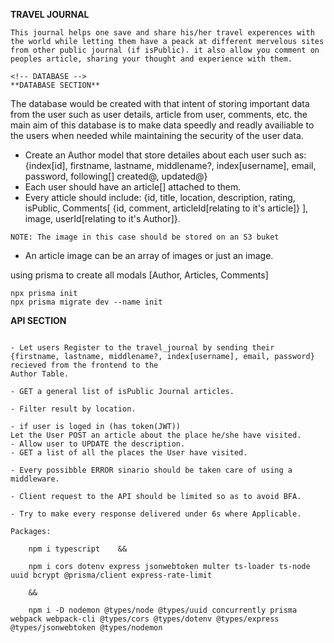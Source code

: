 **TRAVEL JOURNAL**
~~~~
This journal helps one save and share his/her travel experences with the world while letting them have a peack at different mervelous sites from other public journal (if isPublic). it also allow you comment on peoples article, sharing your thought and experience with them.

<!-- DATABASE -->
**DATABASE SECTION**
~~~~
The database would be created with that intent of storing important data from the user such as user details, article from user, comments, etc. the main aim of this database is to make data speedly and readly availiable to the users when needed while maintaining the security of the user data.
- Create an Author model that store detailes    about each user such as:
    {index[id], firstname, lastname, middlename?, index[username], email, password, following[] created@, updated@}
- Each user should have an article[] attached to them.
- Every atticle should include:
    {id, title, location, description, rating, isPublic, Comments[
    {id, comment, articleId[relating to it's article]}
    ], image, userId[relating to it's Author]}.

`NOTE: The image in this case should be stored on an S3 buket`

- An article image can be an array of images or just an image.

<!-- IMPLIMENTATION -->

using prisma to create all modals [Author, Articles, Comments]

    npx prisma init
    npx prisma migrate dev --name init

<!-- .......................................................................................................................... -->

<!-- API -->
**API SECTION**
~~~~

- Let users Register to the travel_journal by sending their {firstname, lastname, middlename?, index[username], email, password} recieved from the frontend to the 
Author Table.

- GET a general list of isPublic Journal articles.
    
- Filter result by location.

- if user is loged in (has token(JWT))
Let the User POST an article about the place he/she have visited.
- Allow user to UPDATE the description.
- GET a list of all the places the User have visited.

- Every possibble ERROR sinario should be taken care of using a middleware.

- Client request to the API should be limited so as to avoid BFA.

- Try to make every response delivered under 6s where Applicable.

Packages:

    npm i typescript    &&

    npm i cors dotenv express jsonwebtoken multer ts-loader ts-node uuid bcrypt @prisma/client express-rate-limit

    &&

    npm i -D nodemon @types/node @types/uuid concurrently prisma webpack webpack-cli @types/cors @types/dotenv @types/express @types/jsonwebtoken @types/nodemon


